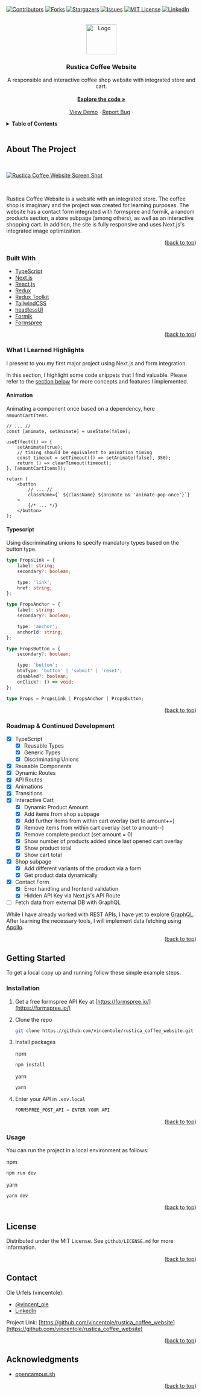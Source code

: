 <div id="top"></div>

<!-- PROJECT SHIELDS -->
<!--
*** I'm using markdown "reference style" links for readability.
*** Reference links are enclosed in brackets [ ] instead of parentheses ( ).
*** See the bottom of this document for the declaration of the reference variables
*** for contributors-url, forks-url, etc. This is an optional, concise syntax you may use.
*** https://www.markdownguide.org/basic-syntax/#reference-style-links
-->

[![Contributors][contributors-shield]][contributors-url]
[![Forks][forks-shield]][forks-url]
[![Stargazers][stars-shield]][stars-url]
[![Issues][issues-shield]][issues-url]
[![MIT License][license-shield]][license-url]
[![LinkedIn][linkedin-shield]][linkedin-url]

<!-- PROJECT LOGO -->
<br />
<div align="center">
  <a href="https://github.com/vincentole/rustica_coffee_website">
    <img src="github/Logo.png" alt="Logo" width="80" height="80">
  </a>

<h3 align="center">Rustica Coffee Website</h3>

  <p align="center">
    A responsible and interactive coffee shop website with integrated store and cart.
    <br />
    <br />
    <a href="https://github.com/vincentole/rustica_coffee_website"><strong>Explore the code »</strong></a>
    <br />
    <br />
    <a href="https://rustica-coffee-website.vercel.app/">View Demo</a>
    ·
    <a href="https://github.com/vincentole/rustica_coffee_website/issues">Report Bug</a>
    ·
  </p>
</div>

<!-- TABLE OF CONTENTS -->
<details>
  <summary><b>Table of Contents</b></summary>
  <br/>
  <ol>
    <li>
      <a href="#about-the-project">About The Project</a>
      <ul>
        <li><a href="#built-with">Built With</a></li>
        <li><a href="#what-i-learned-highlights">What I Learned Highlights</a></li>
        <li><a href="#roadmap--continued-development">Roadmap & Continued Development</a></li>
      </ul>
    </li>
    <li>
      <a href="#getting-started">Getting Started</a>
      <ul>
        <li><a href="#installation">Installation</a></li>
        <li><a href="#usage">Usage</a></li>
      </ul>
    </li>
    <li><a href="#license">License</a></li>
    <li><a href="#contact">Contact</a></li>
    <li><a href="#acknowledgments">Acknowledgments</a></li>
  </ol>
</details>
<br />

<!-- ABOUT THE PROJECT -->

## About The Project

<br />

[![Rustica Coffee Website Screen Shot][product-screenshot]](https://rustica-coffee-website.vercel.app/)

<br />

Rustica Coffee Website is a website with an integrated store. The coffee shop is imaginary and the project was created for learning purposes. The website has a contact form integrated with formspree and formik, a random products section, a store subpage (among others), as well as an interactive shopping cart. In addition, the site is fully responsive and uses Next.js's integrated image optimization.

<p align="right">(<a href="#top">back to top</a>)</p>

### Built With

-   [TypeScript](https://www.typescriptlang.org/)
-   [Next.js](https://nextjs.org/)
-   [React.js](https://reactjs.org/)
-   [Redux](https://redux.js.org/)
-   [Redux Toolkit](https://redux-toolkit.js.org/)
-   [TailwindCSS](https://tailwindcss.com/)
-   [headlessUI](https://headlessui.dev/)
-   [Formik](https://formik.org/)
-   [Formspree](https://formspree.io/)

<p align="right">(<a href="#top">back to top</a>)</p>

<!-- What I learned -->

### What I Learned Highlights

I present to you my first major project using Next.js and form integration.

In this section, I highlight some code snippets that I find valuable. Please refer to the [section below](#roadmap--continued-development) for more concepts and features I implemented.

#### Animation

Animating a component once based on a dependency, here `amountCartItems`.

```tsx
// ... //
const [animate, setAnimate] = useState(false);

useEffect(() => {
    setAnimate(true);
    // timing should be equivalent to animation timing
    const timeout = setTimeout(() => setAnimate(false), 350);
    return () => clearTimeout(timeout);
}, [amountCartItems]);

return (
    <button
        // ... //
        className={` ${className} ${animate && 'animate-pop-once'}`}
    >
        {/* ... */}
    </button>
);
```

#### Typescript

Using discriminating unions to specify mandatory types based on the button type.

```ts
type PropsLink = {
    label: string;
    secondary?: boolean;

    type: 'link';
    href: string;
};

type PropsAnchor = {
    label: string;
    secondary?: boolean;

    type: 'anchor';
    anchorId: string;
};

type PropsButton = {
    secondary?: boolean;

    type: 'button';
    btnType: 'button' | 'submit' | 'reset';
    disabled?: boolean;
    onClick?: () => void;
};

type Props = PropsLink | PropsAnchor | PropsButton;
```

<p align="right">(<a href="#top">back to top</a>)</p>

<!-- Roadmap & Continued Development -->

### Roadmap & Continued Development

-   [x] TypeScript
    -   [x] Reusable Types
    -   [x] Generic Types
    -   [x] Discriminating Unions
-   [x] Reusable Components
-   [x] Dynamic Routes
-   [x] API Routes
-   [x] Animations
-   [x] Transitions
-   [x] Interactive Cart
    -   [x] Dynamic Product Amount
    -   [x] Add items from shop subpage
    -   [x] Add further items from within cart overlay (set to amount++)
    -   [x] Remove items from within cart overlay (set to amount--)
    -   [x] Remove complete product (set amount = 0)
    -   [x] Show number of products added since last opened cart overlay
    -   [x] Show product total
    -   [x] Show cart total
-   [x] Shop subpage
    -   [x] Add different variants of the product via a form
    -   [x] Get product data dynamically
-   [x] Contact Form
    -   [x] Error handling and frontend validation
    -   [x] Hidden API Key via Next.js's API Route
-   [ ] Fetch data from external DB with GraphQL

While I have already worked with REST APIs, I have yet to explore [GraphQL](https://graphql.org/). After learning the necessary tools, I will implement data fetching using [Apollo](https://www.apollographql.com/).

<p align="right">(<a href="#top">back to top</a>)</p>

<!-- GETTING STARTED -->

## Getting Started

To get a local copy up and running follow these simple example steps.

### Installation

1. Get a free formspree API Key at [https://formspree.io/](https://formspree.io/)
   <br/>
2. Clone the repo
   <br/>

    ```sh
    git clone https://github.com/vincentole/rustica_coffee_website.git
    ```

3. Install packages
   <br/>

    npm

    ```sh
    npm install
    ```

    yarn

    ```sh
    yarn
    ```

4. Enter your API in `.env.local`
   <br/>

    ```js
    FORMSPREE_POST_API = ENTER YOUR API
    ```

<p align="right">(<a href="#top">back to top</a>)</p>

<!-- USAGE EXAMPLES -->

### Usage

You can run the project in a local environment as follows:

npm

```sh
npm run dev
```

yarn

```sh
yarn dev
```

<p align="right">(<a href="#top">back to top</a>)</p>

<!-- LICENSE -->

## License

Distributed under the MIT License. See `github/LICENSE.md` for more information.

<p align="right">(<a href="#top">back to top</a>)</p>

<!-- CONTACT -->

## Contact

Ole Urfels (vincentole):

-   [@vincent_ole](https://twitter.com/@vincent_ole)
-   [LinkedIn](https://www.linkedin.com/in/ole-urfels/)

Project Link: [https://github.com/vincentole/rustica_coffee_website](https://github.com/vincentole/rustica_coffee_website)

<p align="right">(<a href="#top">back to top</a>)</p>

<!-- ACKNOWLEDGMENTS -->

## Acknowledgments

-   [opencampus.sh](https://www.opencampus.sh/)

<p align="right">(<a href="#top">back to top</a>)</p>

<!-- MARKDOWN LINKS & IMAGES -->
<!-- https://www.markdownguide.org/basic-syntax/#reference-style-links -->

[contributors-shield]: https://img.shields.io/github/contributors/vincentole/rustica_coffee_website.svg?style=for-the-badge
[contributors-url]: https://github.com/vincentole/rustica_coffee_website/graphs/contributors
[forks-shield]: https://img.shields.io/github/forks/vincentole/rustica_coffee_website.svg?style=for-the-badge
[forks-url]: https://github.com/vincentole/rustica_coffee_website/network/members
[stars-shield]: https://img.shields.io/github/stars/vincentole/rustica_coffee_website.svg?style=for-the-badge
[stars-url]: https://github.com/vincentole/rustica_coffee_website/stargazers
[issues-shield]: https://img.shields.io/github/issues/vincentole/rustica_coffee_website.svg?style=for-the-badge
[issues-url]: https://github.com/vincentole/rustica_coffee_website/issues
[license-shield]: https://img.shields.io/github/license/vincentole/rustica_coffee_website.svg?style=for-the-badge
[license-url]: https://github.com/vincentole/rustica_coffee_website/blob/master/LICENSE.txt
[linkedin-shield]: https://img.shields.io/badge/-LinkedIn-black.svg?style=for-the-badge&logo=linkedin&colorB=555
[linkedin-url]: https://linkedin.com/in/ole-urfels
[product-screenshot]: github/preview.png
